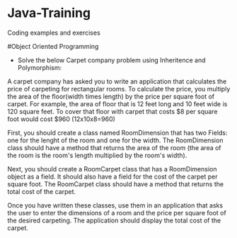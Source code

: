# Java-Training
Coding examples and exercises

#Object Oriented Programming
- Solve the below Carpet company problem using Inheritence and Polymorphism:

A carpet company has asked you to write an application that calculates the price of carpeting for rectangular rooms. To calculate the price, you multiply the area of the floor(width times length) by the price per square foot of carpet. For example, the area of floor that is 12 feet long and 10 feet wide is 120 square feet. To cover that floor with carpet that costs $8 per square foot would cost $960 (12x10x8=960)

First, you should create a class named RoomDimension that has two Fields: one for the lenght of the room and one for the width. The RoomDimension class should have a method that returns the area of the room (the area of the room is the room's length multiplied by the room's width).

Next, you should create a RoomCarpet class that has a RoomDimension object as a field. It should also have a field for the cost of the carpet per square foot. The RoomCarpet class should have a method that returns the total cost of the carpet.

Once you have written these classes, use them in an application that asks the user to enter the dimensions of a room and the price per square foot of the desired carpeting. The application should display the total cost of the carpet.
